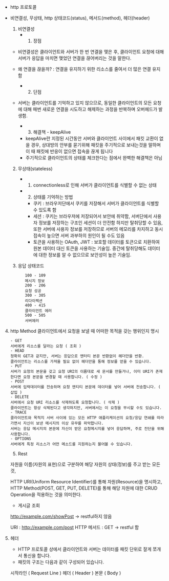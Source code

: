 * http 프로토콜

- 비연결성, 무상태, http 상태코드(status), 메서드(method), 헤더(header)
  
  1. 비연결성
     - 1) 장점
  
    - 비연결성은 클라이언트와 서버가 한 번 연결을 맺은 후, 클라이언트 요청에 대해 서버가 응답을 마치면 맺었던 연결을 끊어버리는 것을 말한다.
    - 왜 연결을 끊을까? : 연결을 유지하기 위한 리소스를 줄여서 더 많은 연결 유지함

      - 2) 단점
    - 서버는 클라이언트를 기억하고 있지 않으므로, 동일한 클라이언트의 모든 요청에 대해 매번 새로운 연결을 시도하고 해제하는 과정을 반복하며 오버헤드가 발생함.
      - 3) 해결책 - keepAlive
      - keepAlive란 지정된 시간동안 서버와 클라이언트 사이에서 패킷 교환이 없을 경우, 상대방의 안부를 묻기위해 패킷을 주기적으로 보내는것을 말하며 이 때 패킷에 반응이 없으면 접속을 끊게 됩니다
      - 주기적으로 클라이언트의 상태를 체크한다는 점에서 완벽한 해결책은 아님
  
  2. 무상태(stateless)
     - 1) connectionless로 인해 서버가 클라이언트를 식별할 수 없는 상태

     - 2) 상태를 기억하는 방법 
       -  쿠키 : 브라우저단에서 쿠키를 저장해서 서버가 클라이언트를 식별할 수 있도록 함
       -  세션 : 쿠키는 브라우저에 저장되어서 보안에 취약함, 서버단에서 사용자 정보를 저장하는 구조인 세션이 더 안전함 하지만 탈취당할 수 있음, 또한 서버에 사용자 정보를 저장하므로 서버의 메모리를 차지하고 동시 접속이 높으면 서버 과부하의 원인이 될 수도 있음
       -  토큰을 사용하는 OAuth, JWT : 보호할 데이터를 토큰으로 치환하여 원본 데이터 대신 토큰을 사용하는 기술임. 중간에 탈취당해도 데이터에 대한 정보를 알 수 없으므로 보안성이 높은 기술임.

  3. 응답 상태코드
  

            100 - 109
            메시지 정보
            200 - 206
            요청 성공
            300 - 305
            리다이렉션
            400 - 415
            클라이언트 에러
            500 - 505
            서버에러
 4. http Method
       클라이언트에서 요청을 보낼 때 어떠한 목적을 갖는 행위인지 명시

        - GET
        서버에게 리소스를 달라는 요청 ( 조회 )
        - HEAD
        정확히 GET과 같지만, 서버는 응답으로 엔터티 본문 반환없이 헤더만을 반환.
        클라이언트는 리소스를 가져올 필요 없이 헤더만을 통해 정보를 얻을 수 있습니다.
        - PUT
        서버가 요청의 본문을 갖고 요청 URI의 이름대로 새 문서를 만들거나, 이미 URI가 존재한다면 요청 본문을 변경할 때 사용합니다. ( 수정 )
        - POST
        서버에 입력데이터를 전송하며 요청 엔티티 본문에 데이터를 넣어 서버에 전송합니다. ( 삽입 )
        - DELETE
        서버에서 요청 URI 리소스를 삭제하도록 요청합니다. ( 삭제 )
        클라이언트는 항상 삭제된다고 생각하지만, 서버에서는 이 요청을 무시할 수도 있습니다.
        - TRACE
        클라이언트와 목적지 서버 사이에 있는 모든 HTTP 애플리케이션의 요청/응답 연쇄를 따라가면서 자신이 보낸 메시지의 이상 유무를 파악합니다.
        서버는 응답 메시지의 본문에 자신이 받은 요청메시지를 넣어 응답하며, 주로 진단을 위해 사용합니다.
        - OPTIONS
        서버에게 특정 리소스가 어떤 메소드를 지원하는지 물어볼 수 있습니다.

    5. Rest

    자원을 이름(자원의 표현)으로 구분하여 해당 자원의 상태(정보)를 주고 받는 모든 것,

    HTTP URI(Uniform Resource Identifier)를 통해 자원(Resource)을 명시하고, HTTP Method(POST, GET, PUT, DELETE)를 통해 해당 자원에 대한 CRUD Operation을 적용하는 것을 의미한다.

    * 게시글 조회

    http://example.com/showPost -> restful하지 않음

    URI : http://example.com/post
    HTTP 메서드 : GET -> restful 함


5. 헤더 
   - HTTP 프로토콜 상에서 클라이언트와 서버는 데이터를 패킷 단위로 잘게 쪼개서 통신을 합니다.
   - 패킷의 구조는 다음과 같이 구성되어 있습니다.

    시작라인 ( Request Line )
    헤더 ( Header )
    본문 ( Body )

